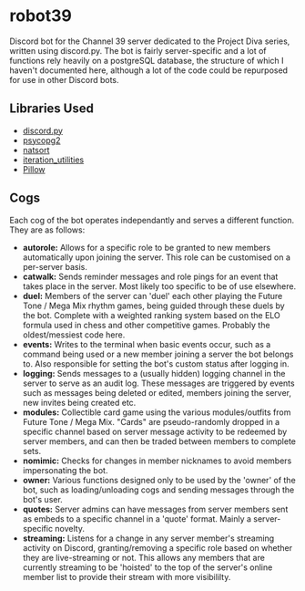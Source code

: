 # robot39
Discord bot for the Channel 39 server dedicated to the Project Diva series, written using discord.py.
The bot is fairly server-specific and a lot of functions rely heavily on a postgreSQL database, the structure of which I haven't documented here, although a lot of the code could be repurposed for use in other Discord bots.

## Libraries Used
* [discord.py](https://github.com/Rapptz/discord.py)
* [psycopg2](https://github.com/psycopg/psycopg2)
* [natsort](https://github.com/SethMMorton/natsort)
* [iteration_utilities](https://github.com/MSeifert04/iteration_utilities)
* [Pillow](https://github.com/python-pillow/Pillow)

## Cogs
Each cog of the bot operates independantly and serves a different function. They are as follows:
* **autorole:** Allows for a specific role to be granted to new members automatically upon joining the server. This role can be customised on a per-server basis.
* **catwalk:** Sends reminder messages and role pings for an event that takes place in the server. Most likely too specific to be of use elsewhere.
* **duel:** Members of the server can 'duel' each other playing the Future Tone / Mega Mix rhythm games, being guided through these duels by the bot. Complete with a weighted ranking system based on the ELO formula used in chess and other competitive games. Probably the oldest/messiest code here.
* **events:** Writes to the terminal when basic events occur, such as a command being used or a new member joining a server the bot belongs to. Also responsible for setting the bot's custom status after logging in.
* **logging:** Sends messages to a (usually hidden) logging channel in the server to serve as an audit log. These messages are triggered by events such as messages being deleted or edited, members joining the server, new invites being created etc.
* **modules:** Collectible card game using the various modules/outfits from Future Tone / Mega Mix. "Cards" are pseudo-randomly dropped in a specific channel based on server message activity to be redeemed by server members, and can then be traded between members to complete sets.
* **nomimic:** Checks for changes in member nicknames to avoid members impersonating the bot.
* **owner:** Various functions designed only to be used by the 'owner' of the bot, such as loading/unloading cogs and sending messages through the bot's user.
* **quotes:** Server admins can have messages from server members sent as embeds to a specific channel in a 'quote' format. Mainly a server-specific novelty.
* **streaming:** Listens for a change in any server member's streaming activity on Discord, granting/removing a specific role based on whether they are live-streaming or not. This allows any members that are currently streaming to be 'hoisted' to the top of the server's online member list to provide their stream with more visibililty.
